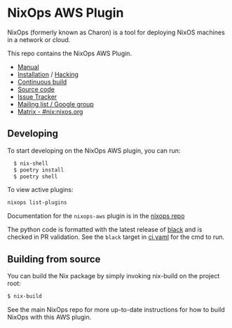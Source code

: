 # NixOps AWS Plugin

NixOps (formerly known as Charon) is a tool for deploying NixOS
machines in a network or cloud.

This repo contains the NixOps AWS Plugin.

* [Manual](https://nixos.org/nixops/manual/)
* [Installation](https://nixos.org/nixops/manual/#chap-installation) / [Hacking](https://nixos.org/nixops/manual/#chap-hacking)
* [Continuous build](http://hydra.nixos.org/jobset/nixops/master#tabs-jobs)
* [Source code](https://github.com/NixOS/nixops)
* [Issue Tracker](https://github.com/NixOS/nixops/issues)
* [Mailing list / Google group](https://groups.google.com/forum/#!forum/nixops-users)
* [Matrix - #nix:nixos.org](https://matrix.to/#/#nix:nixos.org)

## Developing

To start developing on the NixOps AWS plugin, you can run:

```bash
  $ nix-shell
  $ poetry install
  $ poetry shell
```
To view active plugins:

```bash
nixops list-plugins
```

Documentation for the `nixops-aws` plugin is in the [nixops repo](https://github.com/NixOS/nixops)

The python code is formatted with the latest release of [black](https://black.readthedocs.io/en/stable)
and is checked in PR validation. See the `black` target in [ci.yaml](./github/workflows/ci.yaml) for the cmd to run.

## Building from source

You can build the Nix package by simply invoking nix-build on the project root:

```bash
$ nix-build
```
See the main NixOps repo for more up-to-date instructions for how to build NixOps
with this AWS plugin.

